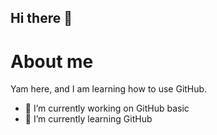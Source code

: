 ## Hi there 👋

# About me

Yam here, and I am learning how to use GitHub.

- 🔭 I’m currently working on GitHub basic
- 🌱 I’m currently learning GitHub

